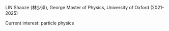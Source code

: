 LIN Shaoze (林少泽), George
Master of Physics, University of Oxford (2021-2025)

Current interest: particle physics
